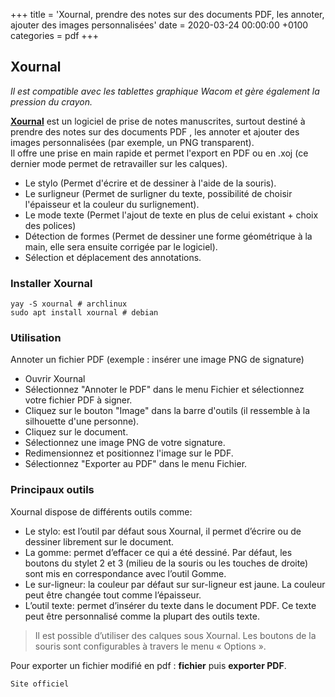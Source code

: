 +++
title = 'Xournal, prendre des notes sur des documents PDF, les annoter, ajouter des images personnalisées'
date = 2020-03-24 00:00:00 +0100
categories = pdf
+++
## Xournal

*Il est compatible avec les tablettes graphique Wacom et gère également la pression du crayon.*  

**[Xournal](http://xournal.sourceforge.net/)** est un logiciel de prise de notes manuscrites, surtout destiné à prendre des notes sur des documents PDF , les annoter et ajouter des images personnalisées (par exemple, un PNG transparent).  
Il offre une prise en main rapide et permet l'export en PDF ou en .xoj (ce dernier mode permet de retravailler sur les calques).

*    Le stylo (Permet d'écrire et de dessiner à l'aide de la souris).
*    Le surligneur (Permet de surligner du texte, possibilité de choisir l'épaisseur et la couleur du surlignement).
*    Le mode texte (Permet l'ajout de texte en plus de celui existant + choix des polices)
*    Détection de formes (Permet de dessiner une forme géométrique à la main, elle sera ensuite corrigée par le logiciel).
*    Sélection et déplacement des annotations.


### Installer Xournal

    yay -S xournal # archlinux
    sudo apt install xournal # debian

### Utilisation

Annoter un fichier PDF (exemple : insérer une image PNG de signature)

* Ouvrir Xournal
* Sélectionnez "Annoter le PDF" dans le menu Fichier et sélectionnez votre fichier PDF à signer.
* Cliquez sur le bouton "Image" dans la barre d'outils (il ressemble à la silhouette d'une personne).
* Cliquez sur le document.
* Sélectionnez une image PNG de votre signature.
* Redimensionnez et positionnez l'image sur le PDF.
* Sélectionnez "Exporter au PDF" dans le menu Fichier.

### Principaux outils

Xournal dispose de différents outils comme:

* Le stylo: est l’outil par défaut sous Xournal, il permet d’écrire ou de dessiner librement sur le document.
* La gomme: permet d’effacer ce qui a été dessiné. Par défaut, les boutons du stylet 2 et 3 (milieu de la souris ou les touches de droite) sont mis en correspondance avec l’outil Gomme.
* Le sur-ligneur: la couleur par défaut sur sur-ligneur est jaune. La couleur peut être changée tout comme l’épaisseur.
* L’outil texte: permet d’insérer du texte dans le document PDF. Ce texte peut être personnalisé comme la plupart des outils texte.

>Il est possible d’utiliser des calques sous Xournal. Les boutons de la souris sont configurables à travers le menu « Options ».

Pour exporter un fichier modifié en pdf : **fichier** puis **exporter PDF**.

    Site officiel


